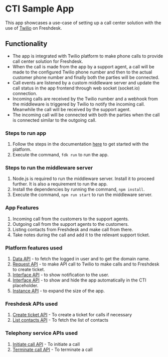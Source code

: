 # CTI Sample App

This app showcases a use-case of setting up a call center solution with the use of [Twilio](https://www.twilio.com/voice) on Freshdesk.

## Functionality

* The app is integrated with Twilio platform to make phone calls to provide call center solution for Freshdesk.
* When the call is made from the app by a support agent, a call will be made to the configured Twilio phone number and then to the actual customer phone number and finally both the parties will be connected.
* Call events are listened by a custom middleware server and update the call status in the app frontend through web socket (socket.io) connection.
* Incoming calls are received by the Twilio number and a webhook from the middleware is triggered by Twilio to notify the incoming call. Meanwhile the call will be received by the support agent.
* The incoming call will be connected with both the parties when the call is connected similar to the outgoing call.

### Steps to run app

1. Follow the steps in the documentation [here](https://developer.freshdesk.com/v2/docs/quick-start) to get started with the platform.
2. Execute the command, `fdk run` to run the app.

### Steps to run the middleware server

1. Node.js is required to run the middleware server. Install it to proceed further. It is also a requirement to run the app.
2. Install the dependencies by running the command, `npm install`.
3. Execute the command, `npm run start` to run the middleware server.

### App Features

1. Incoming call from the customers to the support agents.
2. Outgoing call from the support agents to the customers.
3. Listing contacts from Freshdesk and make call from there.
4. Take notes during the call and add it to the relevant support ticket.

### Platform features used

1. [Data API](https://developer.freshdesk.com/v2/docs/data-api) - to fetch the logged in user and to get the domain name.
2. [Request API](https://developer.freshdesk.com/v2/docs/request-api) - to make API call to Twilio to make calls and to Freshdesk to create ticket.
3. [Interface API](https://developer.freshdesk.com/v2/docs/interface-api/#ticketshownotify) - to show notification to the user.
4. [Interface API](https://developer.freshdesk.com/v2/docs/interface-api/#cti_global) - to show and hide the app automatically in the CTI placeholder.
5. [Instance API](https://developer.freshdesk.com/v2/docs/instance-api) - to expand the size of the app.

### Freshdesk APIs used

1. [Create ticket API](https://developer.freshdesk.com/api/#create_ticket) - To create a ticket for calls if necessary
2. [List contacts API](https://developer.freshdesk.com/api/#list_all_contacts) - To fetch the list of contacts

### Telephony service APIs used

1. [Initiate call API](https://www.twilio.com/docs/voice/make-calls#initiate-an-outbound-call-with-twilio) - To initiate a call
2. [Terminate call API](https://www.twilio.com/docs/voice/api/call-resource#update-a-call-resource) - To terminate a call

